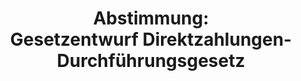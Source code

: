 ---
abstimmung:
  abstimmung: 2
  bundestagssitzung: 126
  datum: 13. November 2019
  legislaturperiode: 19
categories:
- Todo
data:
- title: Abstimmungsergebnis 20191113_2-data.pdf
  url: /res/2021-btw/abstimmungsergebnisse/20191113_2-data.pdf
- title: Abstimmungsergebnis 20191113_2_xls-data.xlsx
  url: /res/2021-btw/abstimmungsergebnisse/20191113_2_xls-data.xlsx
- title: Abstimmungsergebnis 20191113_2_xls-data.csv
  url: /res/2021-btw/abstimmungsergebnisse/csv/20191113_2_xls-data.csv
ergebnis:
  AfD:
    enthaltung: 0
    gesamt: 91
    ja: 0
    nein: 79
    nichtabgegeben: 12
    ungueltig: 0
  Bündnis 90/Die Grünen:
    enthaltung: 60
    gesamt: 67
    ja: 0
    nein: 0
    nichtabgegeben: 7
    ungueltig: 0
  Die Linke:
    enthaltung: 0
    gesamt: 69
    ja: 0
    nein: 60
    nichtabgegeben: 9
    ungueltig: 0
  FDP:
    enthaltung: 0
    gesamt: 80
    ja: 0
    nein: 69
    nichtabgegeben: 11
    ungueltig: 0
  cdu/csu:
    enthaltung: 1
    gesamt: 246
    ja: 222
    nein: 1
    nichtabgegeben: 22
    ungueltig: 0
  file: 20191113_2_xls-data.xlsx
  fraktionslos:
    enthaltung: 0
    gesamt: 4
    ja: 0
    nein: 2
    nichtabgegeben: 2
    ungueltig: 0
  spd:
    enthaltung: 0
    gesamt: 152
    ja: 136
    nein: 0
    nichtabgegeben: 16
    ungueltig: 0
layout: abstimmung
links:
- title: Link zu bundestag.de
  url: https://www.bundestag.de/parlament/plenum/abstimmung/abstimmung?id=631
preview: 'Deutscher Bundestag


  126. Sitzung des Deutschen Bundestages

  am Mittwoch, 13. November 2019


  Endgültiges Ergebnis der Namentlichen Abstimmung Nr. 2


  Gesetzentwurf der Bundesregierung

  Entwurf eines Zweiten Gesetzes zur Änderung des Direktzahlungen-Durchführungsgesetzes

  Drs. 19/13960, 19/14385 und 19/14745'
tags:
- Todo
title: 'Abstimmung: Gesetzentwurf Direktzahlungen-Durchführungsgesetz'
---